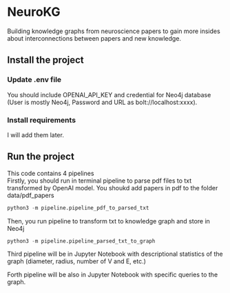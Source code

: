 # NeuroKG
Building knowledge graphs from neuroscience papers to gain more insides about interconnections between papers and new knowledge.

## Install the project
### Update .env file
You should include OPENAI_API_KEY and credential for Neo4j database (User is mostly Neo4j, Password and URL as bolt://localhost:xxxx).
### Install requirements
I will add them later.
## Run the project
This code contains 4 pipelines  
Firstly, you should run in terminal pipeline to parse pdf files to txt transformed by OpenAI model. You shoukd add papers in pdf to the folder data/pdf_papers
```python
python3 -m pipeline.pipeline_pdf_to_parsed_txt
```
Then, you run pipeline to transform txt to knowledge graph and store in Neo4j
```python
python3 -m pipeline.pipeline_parsed_txt_to_graph
```
Third pipeline will be in Jupyter Notebook with descriptional statistics of the graph (diameter, radius, number of V and E, etc.)

Forth pipeline will be also in Jupyter Notebook with specific queries to the graph.
